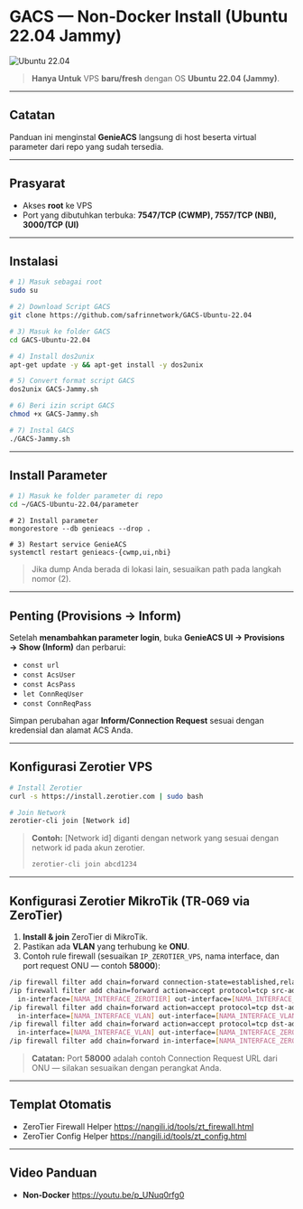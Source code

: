 # GACS — Non‑Docker Install (Ubuntu 22.04 Jammy)

![Ubuntu 22.04](https://img.shields.io/badge/Ubuntu-22.04%20Jammy-E95420?logo=ubuntu&logoColor=white)

> **Hanya Untuk** VPS **baru/fresh** dengan OS **Ubuntu 22.04 (Jammy)**.

---

## Catatan
Panduan ini menginstal **GenieACS** langsung di host beserta virtual parameter dari repo yang sudah tersedia.

---

## Prasyarat
- Akses **root** ke VPS
- Port yang dibutuhkan terbuka: **7547/TCP (CWMP), 7557/TCP (NBI), 3000/TCP (UI)**

---

## Instalasi
```bash
# 1) Masuk sebagai root
sudo su
```
```bash
# 2) Download Script GACS
git clone https://github.com/safrinnetwork/GACS-Ubuntu-22.04
```
```bash
# 3) Masuk ke folder GACS
cd GACS-Ubuntu-22.04
```
```bash
# 4) Install dos2unix
apt-get update -y && apt-get install -y dos2unix
```
```bash
# 5) Convert format script GACS
dos2unix GACS-Jammy.sh
```
```bash
# 6) Beri izin script GACS
chmod +x GACS-Jammy.sh
```
```bash
# 7) Instal GACS
./GACS-Jammy.sh
```

---

## Install Parameter
```bash
# 1) Masuk ke folder parameter di repo
cd ~/GACS-Ubuntu-22.04/parameter
```
```
# 2) Install parameter
mongorestore --db genieacs --drop .
```
```
# 3) Restart service GenieACS
systemctl restart genieacs-{cwmp,ui,nbi}
```
> Jika dump Anda berada di lokasi lain, sesuaikan path pada langkah nomor (2).

---

## Penting (Provisions → Inform)
Setelah **menambahkan parameter login**, buka **GenieACS UI → Provisions → Show (Inform)** dan perbarui:
- `const url`
- `const AcsUser`
- `const AcsPass`
- `let ConnReqUser`
- `const ConnReqPass`

Simpan perubahan agar **Inform/Connection Request** sesuai dengan kredensial dan alamat ACS Anda.

---
## Konfigurasi Zerotier VPS
```bash
# Install Zerotier
curl -s https://install.zerotier.com | sudo bash
```
```bash
# Join Network
zerotier-cli join [Network id]
```
> **Contoh:** [Network id] diganti dengan network yang sesuai dengan network id pada akun zerotier.
> ```bash
> zerotier-cli join abcd1234
> ```

---
## Konfigurasi Zerotier MikroTik (TR‑069 via ZeroTier)
1. **Install & join** ZeroTier di MikroTik.
2. Pastikan ada **VLAN** yang terhubung ke **ONU**.
3. Contoh rule firewall (sesuaikan `IP_ZEROTIER_VPS`, nama interface, dan port request ONU — contoh **58000**):

```bash
/ip firewall filter add chain=forward connection-state=established,related action=accept
/ip firewall filter add chain=forward action=accept protocol=tcp src-address=[IP_ZEROTIER_VPS] \
  in-interface=[NAMA_INTERFACE_ZEROTIER] out-interface=[NAMA_INTERFACE_VLAN] dst-port=58000,7547 comment="ACS -> ONU"
/ip firewall filter add chain=forward action=accept protocol=tcp dst-address=[IP_ZEROTIER_VPS] \
  in-interface=[NAMA_INTERFACE_VLAN] out-interface=[NAMA_INTERFACE_VLAN] src-port=58000,7547 comment="ONU -> ACS replies"
/ip firewall filter add chain=forward action=accept protocol=tcp dst-address=[IP_ZEROTIER_VPS] \
  in-interface=[NAMA_INTERFACE_VLAN] out-interface=[NAMA_INTERFACE_ZEROTIER] dst-port=7547 comment="ONU -> ACS CWMP"
/ip firewall filter add chain=forward in-interface=[NAMA_INTERFACE_ZEROTIER] out-interface=[NAMA_INTERFACE_VLAN] action=accept
```
> **Catatan:** Port **58000** adalah contoh Connection Request URL dari ONU — silakan sesuaikan dengan perangkat Anda.

---

## Templat Otomatis
- ZeroTier Firewall Helper https://nangili.id/tools/zt_firewall.html
- ZeroTier Config Helper https://nangili.id/tools/zt_config.html

---

## Video Panduan
- **Non‑Docker** https://youtu.be/p_UNuq0rfg0

